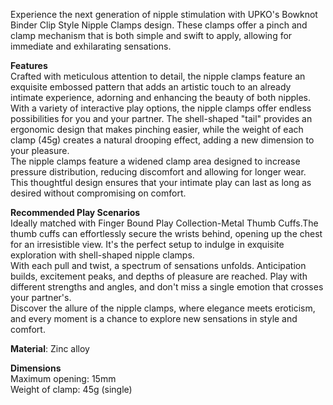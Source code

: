 Experience the next generation of nipple stimulation with UPKO's Bowknot Binder Clip Style Nipple Clamps design. These clamps offer a pinch and clamp mechanism that is both simple and swift to apply, allowing for immediate and exhilarating sensations.

**Features**  
Crafted with meticulous attention to detail, the nipple clamps feature an exquisite embossed pattern that adds an artistic touch to an already intimate experience, adorning and enhancing the beauty of both nipples.  
With a variety of interactive play options, the nipple clamps offer endless possibilities for you and your partner. The shell-shaped "tail" provides an ergonomic design that makes pinching easier, while the weight of each clamp (45g) creates a natural drooping effect, adding a new dimension to your pleasure.  
The nipple clamps feature a widened clamp area designed to increase pressure distribution, reducing discomfort and allowing for longer wear. This thoughtful design ensures that your intimate play can last as long as desired without compromising on comfort.

**Recommended Play Scenarios**  
Ideally matched with Finger Bound Play Collection-Metal Thumb Cuffs.The thumb cuffs can effortlessly secure the wrists behind, opening up the chest for an irresistible view. It's the perfect setup to indulge in exquisite exploration with shell-shaped nipple clamps.  
With each pull and twist, a spectrum of sensations unfolds. Anticipation builds, excitement peaks, and depths of pleasure are reached. Play with different strengths and angles, and don't miss a single emotion that crosses your partner's.  
Discover the allure of the nipple clamps, where elegance meets eroticism, and every moment is a chance to explore new sensations in style and comfort.

**Material**: Zinc alloy

**Dimensions**  
Maximum opening: 15mm  
Weight of clamp: 45g (single)